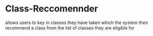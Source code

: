 # Class-Reccomennder
allows users to key in classes they have taken which the system then recommend a class from the list of classes they are eligible for
